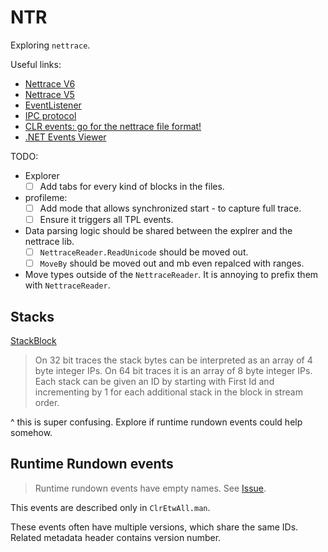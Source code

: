 # NTR

Exploring `nettrace`.

Useful links:
* [Nettrace V6](https://github.com/microsoft/perfview/blob/main/src/TraceEvent/EventPipe/NetTraceFormat.md)
* [Nettrace V5](https://github.com/microsoft/perfview/blob/main/src/TraceEvent/EventPipe/NetTraceFormat_v5.md)
* [EventListener](https://learn.microsoft.com/en-us/dotnet/api/system.diagnostics.tracing.eventlistener?view=net-9.0)
* [IPC protocol](https://github.com/dotnet/diagnostics/blob/main/documentation/design-docs/ipc-protocol.md)
* [CLR events: go for the nettrace file format!](https://chnasarre.medium.com/clr-events-go-for-the-nettrace-file-format-6b363364c2a3)
* [.NET Events Viewer](https://github.com/verdie-g/dotnet-events-viewer.git)

TODO:
- Explorer
    - [ ] Add tabs for every kind of blocks in the files.
- profileme:
    - [ ] Add mode that allows synchronized start - to capture full trace.
    - [ ] Ensure it triggers all TPL events.
- Data parsing logic should be shared between the explrer and the nettrace lib.
    - [ ] `NettraceReader.ReadUnicode` should be moved out.
    - [ ] `MoveBy` should be moved out and mb even repalced with ranges.
- Move types outside of the `NettraceReader`. It is annoying to prefix them with `NettraceReader`.

## Stacks

[StackBlock](https://github.com/microsoft/perfview/blob/main/src/TraceEvent/EventPipe/NetTraceFormat_v5.md#stackblock-object)
> On 32 bit traces the stack bytes can be interpreted as an array of 4 byte integer IPs. On 64 bit traces it is an array of 8 byte integer IPs. Each stack can be given an ID by starting with First Id and incrementing by 1 for each additional stack in the block in stream order.

^ this is super confusing. Explore if runtime rundown events could help somehow.

## Runtime Rundown events

> Runtime rundown events have empty names. See [Issue](https://github.com/dotnet/runtime/issues/96365).

This events are described only in `ClrEtwAll.man`.

These events often have multiple versions, which share the same IDs.
Related metadata header contains version number.

